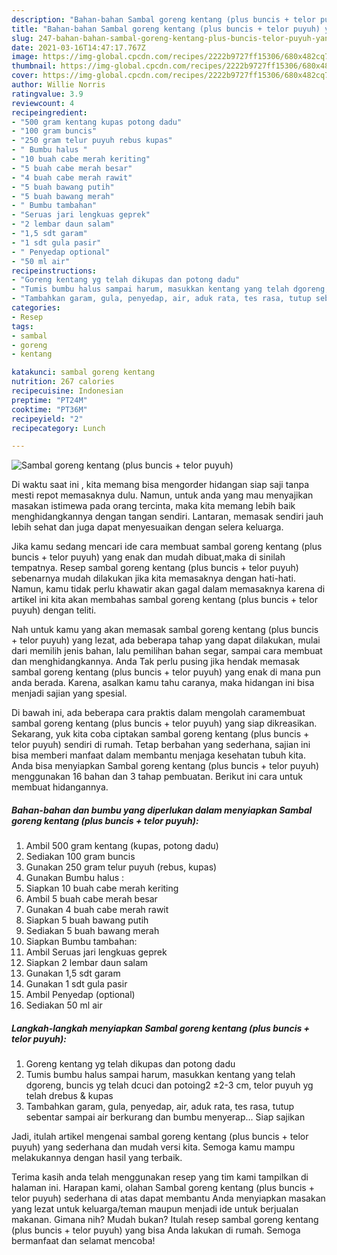 ```yaml
---
description: "Bahan-bahan Sambal goreng kentang (plus buncis + telor puyuh) yang lezat dan Mudah Dibuat"
title: "Bahan-bahan Sambal goreng kentang (plus buncis + telor puyuh) yang lezat dan Mudah Dibuat"
slug: 247-bahan-bahan-sambal-goreng-kentang-plus-buncis-telor-puyuh-yang-lezat-dan-mudah-dibuat
date: 2021-03-16T14:47:17.767Z
image: https://img-global.cpcdn.com/recipes/2222b9727ff15306/680x482cq70/sambal-goreng-kentang-plus-buncis-telor-puyuh-foto-resep-utama.jpg
thumbnail: https://img-global.cpcdn.com/recipes/2222b9727ff15306/680x482cq70/sambal-goreng-kentang-plus-buncis-telor-puyuh-foto-resep-utama.jpg
cover: https://img-global.cpcdn.com/recipes/2222b9727ff15306/680x482cq70/sambal-goreng-kentang-plus-buncis-telor-puyuh-foto-resep-utama.jpg
author: Willie Norris
ratingvalue: 3.9
reviewcount: 4
recipeingredient:
- "500 gram kentang kupas potong dadu"
- "100 gram buncis"
- "250 gram telur puyuh rebus kupas"
- " Bumbu halus "
- "10 buah cabe merah keriting"
- "5 buah cabe merah besar"
- "4 buah cabe merah rawit"
- "5 buah bawang putih"
- "5 buah bawang merah"
- " Bumbu tambahan"
- "Seruas jari lengkuas geprek"
- "2 lembar daun salam"
- "1,5 sdt garam"
- "1 sdt gula pasir"
- " Penyedap optional"
- "50 ml air"
recipeinstructions:
- "Goreng kentang yg telah dikupas dan potong dadu"
- "Tumis bumbu halus sampai harum, masukkan kentang yang telah dgoreng, buncis yg telah dcuci dan potoing2 ±2-3 cm, telor puyuh yg telah drebus &amp; kupas"
- "Tambahkan garam, gula, penyedap, air, aduk rata, tes rasa, tutup sebentar sampai air berkurang dan bumbu menyerap... Siap sajikan"
categories:
- Resep
tags:
- sambal
- goreng
- kentang

katakunci: sambal goreng kentang 
nutrition: 267 calories
recipecuisine: Indonesian
preptime: "PT24M"
cooktime: "PT36M"
recipeyield: "2"
recipecategory: Lunch

---
```



![Sambal goreng kentang (plus buncis + telor puyuh)](https://img-global.cpcdn.com/recipes/2222b9727ff15306/680x482cq70/sambal-goreng-kentang-plus-buncis-telor-puyuh-foto-resep-utama.jpg)

Di waktu  saat ini , kita memang bisa mengorder hidangan siap saji tanpa mesti repot memasaknya dulu. Namun, untuk anda yang mau menyajikan masakan istimewa pada orang tercinta, maka kita memang lebih baik menghidangkannya dengan tangan sendiri. Lantaran, memasak sendiri jauh lebih sehat dan juga dapat menyesuaikan dengan selera keluarga.

Jika kamu sedang mencari ide cara membuat sambal goreng kentang (plus buncis + telor puyuh) yang enak dan mudah dibuat,maka di sinilah tempatnya. Resep sambal goreng kentang (plus buncis + telor puyuh)  sebenarnya mudah dilakukan jika kita memasaknya dengan hati-hati. Namun, kamu tidak perlu khawatir akan gagal dalam memasaknya 
karena di artikel ini kita akan membahas sambal goreng kentang (plus buncis + telor puyuh) dengan teliti.  



Nah untuk kamu yang akan memasak sambal goreng kentang (plus buncis + telor puyuh) yang lezat, ada beberapa tahap yang dapat dilakukan, mulai dari memilih jenis bahan, lalu pemilihan bahan segar, sampai cara membuat dan menghidangkannya. Anda Tak perlu pusing jika hendak memasak sambal goreng kentang (plus buncis + telor puyuh) yang enak di mana pun anda berada. Karena, asalkan kamu  tahu caranya, maka hidangan ini bisa menjadi sajian yang spesial.

Di bawah ini, ada beberapa cara praktis  dalam mengolah caramembuat sambal goreng kentang (plus buncis + telor puyuh) yang siap dikreasikan. Sekarang, yuk kita coba ciptakan sambal goreng kentang (plus buncis + telor puyuh) sendiri di rumah. Tetap berbahan yang sederhana, sajian ini bisa memberi manfaat dalam membantu menjaga kesehatan tubuh kita. Anda bisa menyiapkan Sambal goreng kentang (plus buncis + telor puyuh) menggunakan 16 bahan dan 3 tahap pembuatan. Berikut ini cara untuk membuat hidangannya.

<!--inarticleads1-->

##### Bahan-bahan dan bumbu yang diperlukan dalam menyiapkan Sambal goreng kentang (plus buncis + telor puyuh):

1. Ambil 500 gram kentang (kupas, potong dadu)
1. Sediakan 100 gram buncis
1. Gunakan 250 gram telur puyuh (rebus, kupas)
1. Gunakan  Bumbu halus :
1. Siapkan 10 buah cabe merah keriting
1. Ambil 5 buah cabe merah besar
1. Gunakan 4 buah cabe merah rawit
1. Siapkan 5 buah bawang putih
1. Sediakan 5 buah bawang merah
1. Siapkan  Bumbu tambahan:
1. Ambil Seruas jari lengkuas geprek
1. Siapkan 2 lembar daun salam
1. Gunakan 1,5 sdt garam
1. Gunakan 1 sdt gula pasir
1. Ambil  Penyedap (optional)
1. Sediakan 50 ml air




<!--inarticleads2-->

##### Langkah-langkah menyiapkan Sambal goreng kentang (plus buncis + telor puyuh):

1. Goreng kentang yg telah dikupas dan potong dadu
1. Tumis bumbu halus sampai harum, masukkan kentang yang telah dgoreng, buncis yg telah dcuci dan potoing2 ±2-3 cm, telor puyuh yg telah drebus &amp; kupas
1. Tambahkan garam, gula, penyedap, air, aduk rata, tes rasa, tutup sebentar sampai air berkurang dan bumbu menyerap... Siap sajikan




Jadi, itulah artikel mengenai  sambal goreng kentang (plus buncis + telor puyuh)  yang sederhana dan mudah versi kita. Semoga kamu mampu melakukannya dengan hasil yang terbaik. 

Terima kasih anda telah menggunakan resep yang tim kami tampilkan di halaman ini. Harapan kami, olahan  Sambal goreng kentang (plus buncis + telor puyuh) sederhana di atas dapat membantu Anda menyiapkan masakan yang lezat untuk keluarga/teman maupun menjadi ide untuk berjualan makanan. Gimana nih? Mudah bukan? Itulah resep sambal goreng kentang (plus buncis + telor puyuh) yang bisa Anda lakukan di rumah. Semoga bermanfaat dan selamat mencoba!

